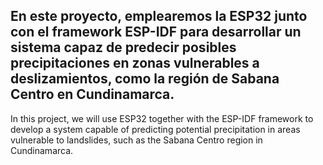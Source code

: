 En este proyecto, emplearemos la ESP32 junto con el framework ESP-IDF para desarrollar un sistema capaz de predecir posibles precipitaciones en zonas vulnerables a deslizamientos, como la región de Sabana Centro en Cundinamarca.
------------------------------------------------------------------------------------------------------------------------------------------------------------------------------------------------------------------------
In this project, we will use ESP32 together with the ESP-IDF framework to develop a system capable of predicting potential precipitation in areas vulnerable to landslides, such as the Sabana Centro region in Cundinamarca.
